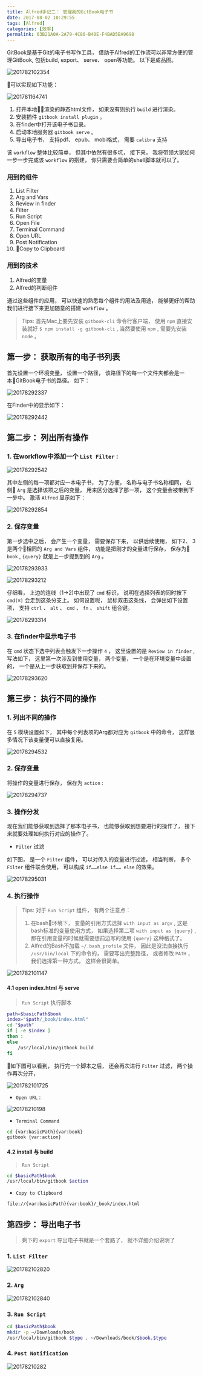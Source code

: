 ```yaml
---
title: Alfred手记二： 管理我的GitBook电子书
date: 2017-08-02 10:29:55
tags: [Alfred]
categories: [效率]
permalink: 63B21A0A-2A79-4C80-B40E-F4BAD5BA9698
---
```


GitBook是基于Git的电子书写作工具， 借助于Alfred的工作流可以非常方便的管理GitBook, 包括build, export、 serve、 open等功能。 以下是成品图。

![201782102354](alfred2-GitBook/201782102354.png)

可以实现如下功能：

![201781164741](alfred2-GitBook/201781164741.png)

01. 打开本地渲染的静态html文件， 如果没有则执行 `build` 进行渲染。
02. 安装插件 `gitbook install plugin` 。
03. 在finder中打开该电子书目录。
04. 启动本地服务器 `gitbook serve` 。
05. 导出电子书， 支持pdf、 epub、 mobi格式， 需要 `calibra` 支持

该 `workflow` 整体比较简单， 但其中依然有很多坑， 接下来， 我将带领大家如何一步一步完成该 `workflow` 的搭建， 你只需要会简单的shell脚本就可以了。

### 用到的组件

01. List Filter
02. Arg and Vars
03. Review in finder
04. Filter
05. Run Script
06. Open File
07. Terminal Command
08. Open URL
09. Post Notification
10. Copy to Clipboard

### 用到的技术

01. Alfred的变量
02. Alfred的判断组件

通过这些组件的应用， 可以快速的熟悉每个组件的用法及用途， 能够更好的帮助我们进行接下来更加随意的搭建 `workflow` 。

> Tips: 首先Mac上要先安装 `gitbook-cli` 命令行客户端， 使用 `npm` 直接安装就好 `$ npm install -g gitbook-cli` , 当然要使用 `npm` , 需要先安装 `node` 。

## 第一步： 获取所有的电子书列表

首先设置一个环境变量， 设置一个路径， 该路径下的每一个文件夹都会是一本GitBook电子书的路径。 如下：

![20178292337](alfred2-GitBook/20178292337.png)

在Finder中的显示如下：

![20178292442](assets/20178292442.png)

## 第二步： 列出所有操作

### 1. 在workflow中添加一个 `List Filter` :

![20178292542](assets/20178292542.png)

其中左侧的每一项都对应一本电子书， 为了方便， 名称与电子书名称相同， 右侧 `Arg` 是选择该项之后的变量， 用来区分选择了那一项， 这个变量会被带到下一步中。
激活 `Alfred` 显示如下：

![20178292854](assets/20178292854.png)

### 2. 保存变量

第一步选中之后， 会产生一个变量， 需要保存下来， 以供后续使用， 如下2、 3是两个相同的 `Arg and Vars` 组件， 功能是把刚才的变量进行保存， 保存为 `book` , `{query}` 就是上一步提到到的 `Arg` 。

![20178293933](assets/20178293933.png)

![20178293212](assets/20178293212.png)

仔细看， 上边的连线（1->2)中出现了 `cmd` 标识， 说明在选择列表的同时按下 `cmd(⌘)` 会走到这条分支上。 如何设置呢， 鼠标双击这条线， 会弹出如下设置项， 支持 `ctrl` 、 `alt` 、 `cmd` 、 `fn` 、 `shift` 组合键。

![20178293314](assets/20178293314.png)

### 3. 在finder中显示电子书

在 `cmd` 状态下选中列表会触发下一步操作 `4` ， 这里设置的是 `Review in finder` , 写法如下， 这里第一次涉及到使用变量， 两个变量， 一个是在环境变量中设置的， 一个是从上一步获取到并保存下来的。

![20178293620](assets/20178293620.png)

## 第三步： 执行不同的操作

### 1. 列出不同的操作

在 `5` 模块设置如下， 其中每个列表项的Arg都对应为 `gitbook` 中的命令， 这样很多情况下该变量便可以直接复用。

![20178294532](assets/20178294532.png)

### 2. 保存变量

将操作的变量进行保存， 保存为 `action` :

![20178294737](assets/20178294737.png)

### 3. 操作分发

现在我们能够获取到选择了那本电子书， 也能够获取到想要进行的操作了， 接下来就要处理如何执行对应的操作了。

* `Filter` 过滤

如下图， 是一个 `Filter` 组件， 可以对传入的变量进行过滤， 相当判断， 多个 `Filter` 组件联合使用， 可以构成 `if……else if…… else` 的效果。

![20178295031](assets/20178295031.png)

### 4. 执行操作

> Tips: 对于 `Run Script` 组件， 有两个注意点：
> 1. 在bash环境下， 变量的引用方式选择 `with input as argv` , 这是bash标准的变量使用方式， 如果选择第二项 `with input as {query}` , 那在引用变量的时候就需要想前边写的使用 `{query}` 这种格式了。
> 2. Alfred的Bash不加载 `~/.bash_profile` 文件， 因此是没法直接执行 `/usr/bin/local` 下的命令的， 需要写出完整路径， 或者修改 `PATH` ， 我们选择第一种方式， 这样会很简单。

![201782101147](assets/201782101147.png)

#### 4.1 open index.html 与 serve

> `Run Script` 执行脚本

``` bash
path=$basicPath$book
index="$path/_book/index.html"
cd "$path"
if [ -e $index ]
then :
else
	/usr/local/bin/gitbook build
fi
```

如下图可以看到， 执行完一个脚本之后， 还会再次进行 `Filter` 过滤， 两个操作再次分开，

![201782101725](assets/201782101725.png)

* `Open URL` :

![20178210198](assets/20178210198.png)

* `Terminal Command`

``` bash
cd {var:basicPath}{var:book}
gitbook {var:action}
```

#### 4.2 install 与 build

> `Run Script`

``` bash
cd $basicPath$book
/usr/local/bin/gitbook $action
```

* `Copy to Clipboard`

``` bash
file://{var:basicPath}{var:book}/_book/index.html
```

## 第四步： 导出电子书

> 剩下的 `export` 导出电子书就是一个套路了， 就不详细介绍说明了

### 1. `List Filter`

![201782102820](assets/201782102820.png)

### 2. `Arg`

![201782102840](assets/201782102840.png)

### 3. `Run Script`

``` bash
cd $basicPath$book
mkdir -p ~/Downloads/book
/usr/local/bin/gitbook $type . ~/Downloads/book/$book.$type
```

### 4. `Post Notification`

![20178210282](assets/20178210282.png)
